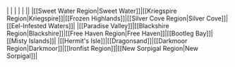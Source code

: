 | | | | |
||
|[[Sweet Water Region|Sweet Water]]|[[Kriegspire Region|Kriegspire]]|[[Frozen Highlands]]|[[Silver Cove Region|Silver Cove]]|[[Eel-Infested Waters]]|
|[[Paradise Valley]]|[[Blackshire Region|Blackshire]]|[[Free Haven Region|Free Haven]]|[[Bootleg Bay]]|[[Misty Islands]]|
|[[Hermit's Isle]]|[[Dragonsand]]|[[Darkmoor Region|Darkmoor]]|[[Ironfist Region]]|[[New Sorpigal Region|New Sorpigal]]|

